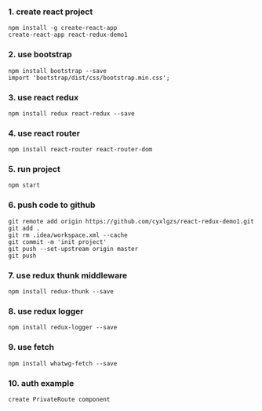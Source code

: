 ### 1. create react project
    npm install -g create-react-app
    create-react-app react-redux-demo1

### 2. use bootstrap
    npm install bootstrap --save
    import 'bootstrap/dist/css/bootstrap.min.css';

### 3. use react redux
    npm install redux react-redux --save

### 4. use react router
    npm install react-router react-router-dom

### 5. run project
    npm start


### 6. push code to github
    git remote add origin https://github.com/cyxlgzs/react-redux-demo1.git
    git add .
    git rm .idea/workspace.xml --cache
    git commit -m 'init project'
    git push --set-upstream origin master
    git push

### 7. use redux thunk middleware
    npm install redux-thunk --save

### 8. use redux logger
    npm install redux-logger --save

### 9. use fetch
    npm install whatwg-fetch --save

### 10. auth example
    create PrivateRoute component
